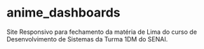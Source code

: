 # anime_dashboards
Site Responsivo para fechamento da matéria de Lima do curso de Desenvolvimento de Sistemas da Turma 1DM do SENAI.
